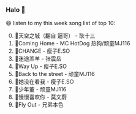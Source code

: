 

### Halo 👋

😄 listen to my this week song list of top 10:

0. 🌈天空之城（翻自 逼哥）  - 耿十三
1. 🌈Coming Home - MC HotDog 热狗/顽童MJ116
2. 🌈CHANGE - 瘦子E.SO
3. 🌈迷途羔羊 - 张震岳
4. 🌈Way Up - 瘦子E.SO
5. 🌈Back to the street - 顽童MJ116
6. 🌈她没在看我 - 瘦子E.SO
7. 🌈少年董  - 顽童MJ116
8. 🌈慢慢喜欢你 - 莫文蔚
9. 🌈Fly Out - 兄弟本色

